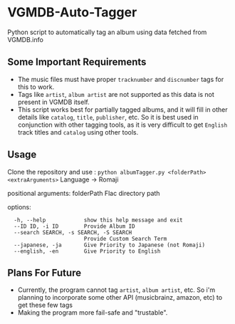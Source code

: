 #  VGMDB-Auto-Tagger
Python script to automatically tag an album using data fetched from VGMDB.info

## Some Important Requirements
* The music files must have proper `tracknumber` and `discnumber` tags for this to work.
* Tags like `artist`, `album artist` are not supported as this data is not present in VGMDB itself.
* This script works best for partially tagged albums, and it will fill in other details like `catalog`, `title`, `publisher`, etc. So it is best used in conjunction with other tagging tools, as it is very difficult to get `English` track titles and `catalog` using other tools.

## Usage
Clone the repository and use : `python albumTagger.py <folderPath> <extraArguments>`
Language -> Romaji

positional arguments:
  folderPath            Flac directory path

options:
```
  -h, --help            show this help message and exit
  --ID ID, -i ID        Provide Album ID
  --search SEARCH, -s SEARCH, -S SEARCH
                        Provide Custom Search Term
  --japanese, -ja       Give Priority to Japanese (not Romaji)
  --english, -en        Give Priority to English
```


## Plans For Future

* Currently, the program cannot tag `artist`, `album artist`, etc. So i'm planning to incorporate some other API (musicbrainz, amazon, etc) to get these few tags 
* Making the program more fail-safe and "trustable".
